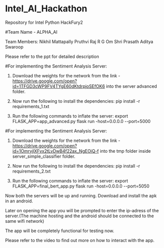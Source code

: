 # Intel_AI_Hackathon
Repository for Intel Python HackFury2

#Team Name - ALPHA_AI

Team Members:
Nikhil Mattapally
Pruthvi Raj R G
Om Shri Prasath
Aditya Swaroop

Please refer to the ppt for detailed description

#For implementing the Sentiment Analysis Server:

1. Download the weights for the network from the link - https://drive.google.com/open?id=1TFGD3cWP9FV4TYgE60dKtdrpjoSEfOK6
into the server advanced folder.

2. Now run the following to install the dependencies: pip install -r requirements_1.txt

3. Run the following commands to inflate the server: 
export FLASK_APP=app_advanced.py
flask run -host=0.0.0.0 --port=5000

#For implementing the Sentiment Analysis Server:

1. Download the weights for the network from the link - https://drive.google.com/open?id=1OmrvjlXFvx2tLvDwB4f22ax_NgEOiQ-f
into the tmp folder inside server_simple_classifier folder.

2. Now run the following to install the dependencies: pip install -r requirements_2.txt

3. Run the following commands to inflate the server: 
export FLASK_APP=final_bert_app.py
flask run -host=0.0.0.0 --port=5050

Now both the servers will be up and running.
Download and install the apk in an android.

Later on opening the app you will be prompted to enter the ip-adress of the server.(The machine hosting and the android should be connected to the same wifi network)

The app will be completely functional for testing now.

Please refer to the video to find out more on how to interact with the app.


